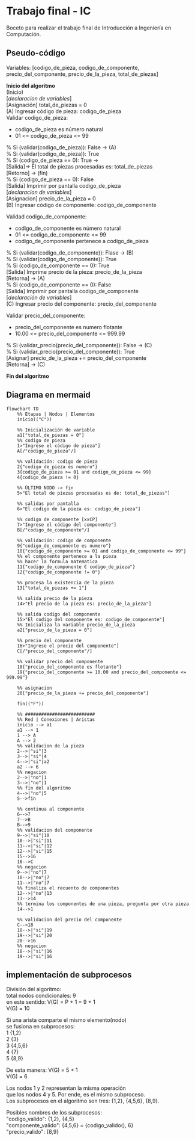 # Trabajo final - IC

Boceto para realizar el trabajo final de Introducción a Ingeniería en Computación.

## Pseudo-código

Variables: [codigo_de_pieza, codigo_de_componente, precio_del_componente, precio_de_la_pieza, total_de_piezas]

**Inicio del algoritmo**  
(Inicio)  
[_declaracion de variables_]  
[Asignación] total_de_piezas = 0  
(A) Ingresar código de pieza: codigo_de_pieza  
Validar codigo_de_pieza:  
- codigo_de_pieza es número natural
- 01 <= codigo_de_pieza <= 99   

% Si (validar(codigo_de_pieza)): False -> (A)  
% Si (validar(codigo_de_pieza)): True  
% Si (codigo_de_pieza == 0): True ->  
[Salida]-> El total de piezas procesadas es: total_de_piezas  
[Retorno] -> (fin)  
% Si (codigo_de_pieza == 0): False  
[Salida] Imprimir por pantalla codigo_de_pieza  
[_declaracion de variables_]  
[Asignacion] precio_de_la_pieza = 0  
(B) Ingresar código de componente: codigo_de_componente  

Validad codigo_de_componente:  
- codigo_de_componente es número natural  
- 01 <= codigo_de_componente <= 99  
- codigo_de_componente pertenece a codigo_de_pieza

% Si (validar(codigo_de_componente)): Flase -> (B)  
% Si (validar(codigo_de_componente)): True  
% Si (codigo_de_componente == 0): True  
[Salida] Imprime precio de la pieza: precio_de_la_pieza  
[Retorna] -> (A)  
% Si (codigo_de_componente == 0): False  
[Salida] Imprimir por pantalla codigo_de_componente  
[_declaración de variables_]  
(C) Ingresar precio del componente: precio_del_componente

Validar precio_del_componente:  
- precio_del_componente es numero flotante  
- 10.00 <= precio_del_componente <= 999.99  

% Si (validar_precio(precio_del_componente)): False -> (C)  
% Si (validar_precio(precio_del_componente)): True  
[Asignar] precio_de_la_pieza += precio_del_componente  
[Retorna] -> (C)


**Fin del algoritmo**

## Diagrama en mermaid
```mermaid
flowchart TD
    %% Etapas | Nodos | Elementos
    inicio(("C"))
    
    %% Inicialización de variable
    a1["total_de_piezas = 0"]
    %% codigo de pieza
    1>"Ingrese el código de pieza"]    
    A[/"codigo_de_pieza"/]

    %% validación: codigo de pieza
    2{"codigo_de_pieza es numero"}
    3{codigo_de_pieza >= 01 and codigo_de_pieza <= 99}
    4{codigo_de_pieza != 0}
    
    %% ÚLTIMO NODO -> fin
    5>"El total de piezas procesadas es de: total_de_piezas"]
    
    %% salidas por pantalla
    6>"El codigo de la pieza es: codigo_de_pieza"]

    %% codigo de componente [xxCP]
    7>"Ingrese el código del componente"]
    B[/"codigo_de_componente"/]

    %% validación: codigo de componente
    9{"codigo_de_componente es numero"}
    10{"codigo_de_componente >= 01 and codigo_de_componente <= 99"}
    %% el componente pertenece a la pieza
    %% hacer la formula matematica
    11{"codigo_de_componente € codigo_de_pieza"}
    12{"codigo_de_componente != 0"}

    %% procesa la existencia de la pieza
    13["total_de_piezas += 1"]

    %% salida precio de la pieza
    14>"El precio de la pieza es: precio_de_la_pieza"]

    %% salida codigo del componente
    15>"El codigo del componente es: codigo_de_componente"]
    %% Inicializa la variable precio_de_la_pieza
    a2["precio_de_la_pieza = 0"]

    %% precio del componente
    16>"Ingrese el precio del componente"]
    C[/"precio_del_componente"/]

    %% validar precio del componente
    18{"precio_del_componente es flotante"}
    19{"precio_del_componente >= 10.00 and precio_del_componente <= 999.99"}

    %% asignacion
    20["precio_de_la_pieza += precio_del_componente"]

    fin(("F"))

    %% ##########################
    %% Red | Conexiones | Aristas
    inicio --> a1
    a1 --> 1
    1 --> A
    A --> 2
    %% validacion de la pieza
    2-->|"si"|3
    3-->|"si"|4
    4-->|"si"|a2
    a2 --> 6
    %% negacion
    2-->|"no"|1
    3-->|"no"|1
    %% fin del algoritmo
    4-->|"no"|5
    5-->fin

    %% continua al componente
    6-->7
    7-->B
    B-->9
    %% validacion del componente
    9-->|"si"|10
    10-->|"si"|11
    11-->|"si"|12
    12-->|"si"|15
    15-->16
    16-->C
    %% negacion
    9-->|"no"|7
    10-->|"no"|7
    11-->|"no"|7
    %% finaliza el recuento de componentes
    12-->|"no"|13
    13-->14
    %% termina los componentes de una pieza, pregunta por otra pieza
    14-->1

    %% validacion del precio del componente
    C-->18
    18-->|"si"|19
    19-->|"si"|20
    20-->16
    %% negacion
    18-->|"si"|16
    19-->|"si"|16
```

## implementación de subprocesos
División del algoritmo:  
total nodos condicionales: 9  
en este sentido: V(G) = P + 1 = 9 + 1  
V(G) = 10  

Si una arista comparte el mismo elemento(nodo)  
se fusiona en subprocesos:  
1 {1,2}  
2 {3}  
3 {4,5,6}  
4 {7}  
5 {8,9}  

De esta manera: V(G) = 5 + 1  
                V(G) = 6  

Los nodos 1 y 2 representan la misma operación  
que los nodos 4 y 5. 
Por ende, es el mismo subproceso.  
Los subprocesos en el algoritmo son tres: {1,2}, {4,5,6}, {8,9}.  

Posibles nombres de los subprocesos:  
"codigo_valido": {1,2}, {4,5}  
"componente_valido": {4,5,6} = {codigo_valido(), 6}  
"precio_valido": {8,9}